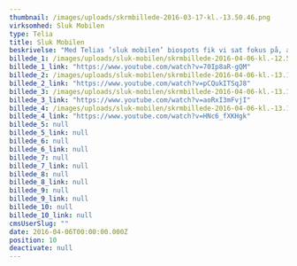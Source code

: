 ```yaml
---
thumbnail: /images/uploads/skrmbillede-2016-03-17-kl.-13.50.46.png
virksomhed: Sluk Mobilen
type: Telia
title: Sluk Mobilen
beskrivelse: "Med Telias ’sluk mobilen’ biospots fik vi sat fokus på, at livet krævet et godt netværk – MEN at der skal være tid og plads til ro og fordybelse. F.eks. er det god stil at være offline, når du går i biografen. "
billede_1: /images/uploads/sluk-mobilen/skrmbillede-2016-04-06-kl.-12.59.21.png
billede_1_link: "https://www.youtube.com/watch?v=70Ip8aR-gQM"
billede_2: /images/uploads/sluk-mobilen/skrmbillede-2016-04-06-kl.-13.10.22.png
billede_2_link: "https://www.youtube.com/watch?v=pCQukITSqJ8"
billede_3: /images/uploads/sluk-mobilen/skrmbillede-2016-04-06-kl.-13.12.07.png
billede_3_link: "https://www.youtube.com/watch?v=aoRxI3mFvjI"
billede_4: /images/uploads/sluk-mobilen/skrmbillede-2016-04-06-kl.-13.13.16.png
billede_4_link: "https://www.youtube.com/watch?v=HNc6_fXKHgk"
billede_5: null
billede_5_link: null
billede_6: null
billede_6_link: null
billede_7: null
billede_7_link: null
billede_8: null
billede_8_link: null
billede_9: null
billede_9_link: null
billede_10: null
billede_10_link: null
cmsUserSlug: ""
date: 2016-04-06T00:00:00.000Z
position: 10
deactivate: null
---
```


